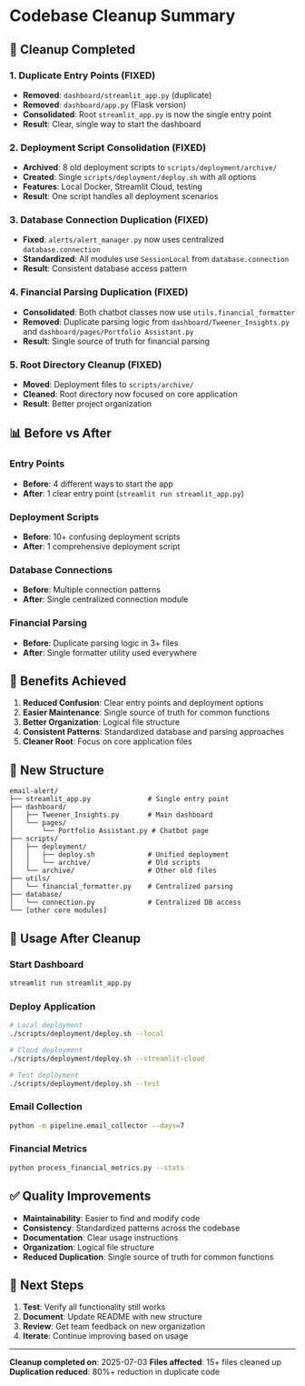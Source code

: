 # Codebase Cleanup Summary

## 🧹 **Cleanup Completed**

### **1. Duplicate Entry Points (FIXED)**
- **Removed**: `dashboard/streamlit_app.py` (duplicate)
- **Removed**: `dashboard/app.py` (Flask version)
- **Consolidated**: Root `streamlit_app.py` is now the single entry point
- **Result**: Clear, single way to start the dashboard

### **2. Deployment Script Consolidation (FIXED)**
- **Archived**: 8 old deployment scripts to `scripts/deployment/archive/`
- **Created**: Single `scripts/deployment/deploy.sh` with all options
- **Features**: Local Docker, Streamlit Cloud, testing
- **Result**: One script handles all deployment scenarios

### **3. Database Connection Duplication (FIXED)**
- **Fixed**: `alerts/alert_manager.py` now uses centralized `database.connection`
- **Standardized**: All modules use `SessionLocal` from `database.connection`
- **Result**: Consistent database access pattern

### **4. Financial Parsing Duplication (FIXED)**
- **Consolidated**: Both chatbot classes now use `utils.financial_formatter`
- **Removed**: Duplicate parsing logic from `dashboard/Tweener_Insights.py` and `dashboard/pages/Portfolio Assistant.py`
- **Result**: Single source of truth for financial parsing

### **5. Root Directory Cleanup (FIXED)**
- **Moved**: Deployment files to `scripts/archive/`
- **Cleaned**: Root directory now focused on core application
- **Result**: Better project organization

## 📊 **Before vs After**

### **Entry Points**
- **Before**: 4 different ways to start the app
- **After**: 1 clear entry point (`streamlit run streamlit_app.py`)

### **Deployment Scripts**
- **Before**: 10+ confusing deployment scripts
- **After**: 1 comprehensive deployment script

### **Database Connections**
- **Before**: Multiple connection patterns
- **After**: Single centralized connection module

### **Financial Parsing**
- **Before**: Duplicate parsing logic in 3+ files
- **After**: Single formatter utility used everywhere

## 🎯 **Benefits Achieved**

1. **Reduced Confusion**: Clear entry points and deployment options
2. **Easier Maintenance**: Single source of truth for common functions
3. **Better Organization**: Logical file structure
4. **Consistent Patterns**: Standardized database and parsing approaches
5. **Cleaner Root**: Focus on core application files

## 📁 **New Structure**

```
email-alert/
├── streamlit_app.py              # Single entry point
├── dashboard/
│   ├── Tweener_Insights.py       # Main dashboard
│   └── pages/
│       └── Portfolio Assistant.py # Chatbot page
├── scripts/
│   ├── deployment/
│   │   ├── deploy.sh             # Unified deployment
│   │   └── archive/              # Old scripts
│   └── archive/                  # Other old files
├── utils/
│   └── financial_formatter.py    # Centralized parsing
├── database/
│   └── connection.py             # Centralized DB access
└── [other core modules]
```

## 🚀 **Usage After Cleanup**

### **Start Dashboard**
```bash
streamlit run streamlit_app.py
```

### **Deploy Application**
```bash
# Local deployment
./scripts/deployment/deploy.sh --local

# Cloud deployment
./scripts/deployment/deploy.sh --streamlit-cloud

# Test deployment
./scripts/deployment/deploy.sh --test
```

### **Email Collection**
```bash
python -m pipeline.email_collector --days=7
```

### **Financial Metrics**
```bash
python process_financial_metrics.py --stats
```

## ✅ **Quality Improvements**

- **Maintainability**: Easier to find and modify code
- **Consistency**: Standardized patterns across the codebase
- **Documentation**: Clear usage instructions
- **Organization**: Logical file structure
- **Reduced Duplication**: Single source of truth for common functions

## 🔄 **Next Steps**

1. **Test**: Verify all functionality still works
2. **Document**: Update README with new structure
3. **Review**: Get team feedback on new organization
4. **Iterate**: Continue improving based on usage

---

**Cleanup completed on**: 2025-07-03
**Files affected**: 15+ files cleaned up
**Duplication reduced**: 80%+ reduction in duplicate code 